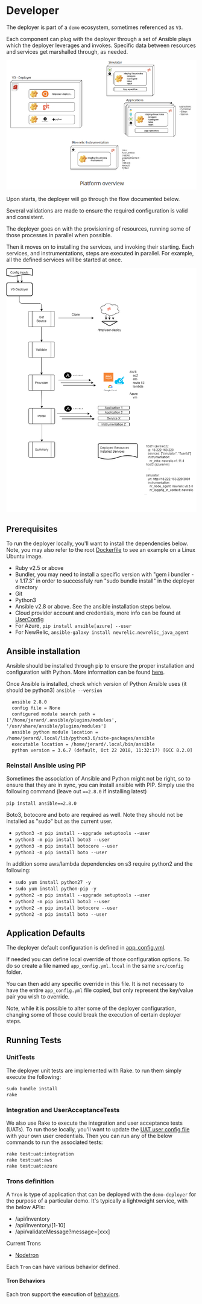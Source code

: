 # Developer

The deployer is part of a `demo` ecosystem, sometimes referenced as `V3`.

Each component can plug with the deployer through a set of Ansible plays which the deployer leverages and invokes. Specific data between resources and services get marshalled through, as needed.

![Image of architecture](DeployerArchitecture.png)

Upon starts, the deployer will go through the flow documented below. 

Several validations are made to ensure the required configuration is valid and consistent.

The deployer goes on with the provisioning of resources, running some of those processes in parallel when possible. 

Then it moves on to installing the services, and invoking their starting. Each services, and instrumentations, steps are executed in parallel. For example, all the defined services will be started at once.

![Image of flowchar](DeployerFlowchart.png)

## Prerequisites

To run the deployer locally, you'll want to install the dependencies below. Note, you may also refer to the root [Dockerfile](../../Dockerfile) to see an example on a Linux Ubuntu image.

* Ruby v2.5 or above
* Bundler, you may need to install a specific version with "gem i bundler -v 1.17.3" in order to successfuly run "sudo bundle install" in the deployer directory
* Git
* Python3
* Ansible v2.8 or above. See the ansible installation steps below.
* Cloud provider account and credentials, more info can be found at [UserConfig](../user_config/README.md)
* For Azure, ```pip install ansible[azure] --user```
* For NewRelic, ```ansible-galaxy install newrelic.newrelic_java_agent```

## Ansible installation
Ansible should be installed through pip to ensure the proper installation and configuration with Python.
More information can be found [here](https://docs.ansible.com/ansible/latest/installation_guide/intro_installation.html#latest-releases-via-pip).

Once Ansible is installed, check which version of Python Ansible uses (it should be python3) `ansible --version`

```
  ansible 2.8.0
  config file = None
  configured module search path = ['/home/jerard/.ansible/plugins/modules', '/usr/share/ansible/plugins/modules']
  ansible python module location = /home/jerard/.local/lib/python3.6/site-packages/ansible
  executable location = /home/jerard/.local/bin/ansible
  python version = 3.6.7 (default, Oct 22 2018, 11:32:17) [GCC 8.2.0]
```

### Reinstall Ansible using PIP
Sometimes the association of Ansible and Python might not be right, so to ensure that they are in sync, you can install ansible with PIP.
Simply use the following command (leave out `==2.8.0` if installing latest)

`pip install ansible==2.8.0`

Boto3, botocore and boto are required as well.  Note they should not be installed as "sudo" but as the current user.
* `python3 -m pip install --upgrade setuptools --user`
* `python3 -m pip install boto3 --user`
* `python3 -m pip install botocore --user`
* `python3 -m pip install boto --user`

In addition some aws/lambda dependencies on s3 require python2 and the following:
* `sudo yum install python27 -y`
* `sudo yum install python-pip -y`
* `python2 -m pip install --upgrade setuptools --user`
* `python2 -m pip install boto3 --user`
* `python2 -m pip install botocore --user`
* `python2 -m pip install boto --user`

## Application Defaults

The deployer default configuration is defined in [app_config.yml](../../src/config/app_config.yml).

If needed you can define local override of those configuration options. To do so create a file named `app_config.yml.local` in the same `src/config` folder.

You can then add any specific override in this file. It is not necessary to have the entire `app_config.yml` file copied, but only represent the key/value pair you wish to override.

Note, while it is possible to alter some of the deployer configuration, changing some of those could break the execution of certain deployer steps.

## Running Tests

### UnitTests

The deployer unit tests are implemented with Rake. to run them simply execute the following:

```
sudo bundle install
rake
```

### Integration and UserAcceptanceTests

We also use Rake to execute the integration and user acceptance tests (UATs). 
To run those locally, you'll want to update the [UAT user config file](../../user_acceptance_tests/uatuser.json) with your own user credentials.
Then you can run any of the below commands to run the associated tests:

```
rake test:uat:integration
rake test:uat:aws
rake test:uat:azure
```

### Trons definition

A `Tron` is type of application that can be deployed with the `demo-deployer` for the purpose of a particular demo. It's typically a lightweight service, with the below APIs:
* /api/inventory
* /api/inventory/[1-10]
* /api/validateMessage?message=[xxx]

Current Trons
* [Nodetron](https://github.com/newrelic/demo-nodetron)

Each `Tron` can have various behavior defined.

#### Tron Behaviors

Each tron support the execution of [behaviors](behaviors/README.md).
